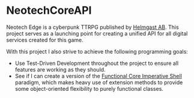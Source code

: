 # NeotechCoreAPI

Neotech Edge is a cyberpunk TTRPG published by [Helmgast AB](https://helmgast.se/).
This project serves as a launching point for creating a unified API for all digital services created for this game.


With this project I also strive to achieve the following programming goals:

* Use Test-Driven Development throughout the project to ensure all features are working as they should.
* See if I can create a version of the [Functional Core Imperative Shell](https://medium.com/ssense-tech/a-look-at-the-functional-core-and-imperative-shell-pattern-be2498da153a) paradigm, which makes heavy use of extension methods to provide some object-oriented flexibility to purely functional classes.
